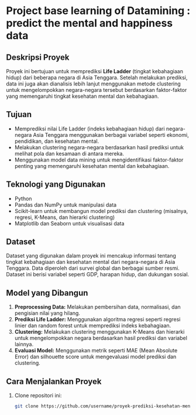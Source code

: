 # Project base learning of Datamining : predict the mental and happiness data

## Deskripsi Proyek
Proyek ini bertujuan untuk memprediksi **Life Ladder** (tingkat kebahagiaan hidup) dari beberapa negara di Asia Tenggara. Setelah melakukan prediksi, data ini juga akan dianalisis lebih lanjut menggunakan metode clustering untuk mengelompokkan negara-negara tersebut berdasarkan faktor-faktor yang memengaruhi tingkat kesehatan mental dan kebahagiaan.

## Tujuan
- Memprediksi nilai Life Ladder (indeks kebahagiaan hidup) dari negara-negara Asia Tenggara menggunakan berbagai variabel seperti ekonomi, pendidikan, dan kesehatan mental.
- Melakukan clustering negara-negara berdasarkan hasil prediksi untuk melihat pola dan kesamaan di antara mereka.
- Menggunakan model data mining untuk mengidentifikasi faktor-faktor penting yang memengaruhi kesehatan mental dan kebahagiaan.

## Teknologi yang Digunakan
- Python
- Pandas dan NumPy untuk manipulasi data
- Scikit-learn untuk membangun model prediksi dan clustering (misalnya, regresi, K-Means, dan hierarki clustering)
- Matplotlib dan Seaborn untuk visualisasi data

## Dataset
Dataset yang digunakan dalam proyek ini mencakup informasi tentang tingkat kebahagiaan dan kesehatan mental dari negara-negara di Asia Tenggara. Data diperoleh dari survei global dan berbagai sumber resmi. Dataset ini berisi variabel seperti GDP, harapan hidup, dan dukungan sosial.

## Model yang Dibangun
1. **Preprocessing Data:** Melakukan pembersihan data, normalisasi, dan pengisian nilai yang hilang.
2. **Prediksi Life Ladder:** Menggunakan algoritma regresi seperti regresi linier dan random forest untuk memprediksi indeks kebahagiaan.
3. **Clustering:** Melakukan clustering menggunakan K-Means dan hierarki untuk mengelompokkan negara berdasarkan hasil prediksi dan variabel lainnya.
4. **Evaluasi Model:** Menggunakan metrik seperti MAE (Mean Absolute Error) dan silhouette score untuk mengevaluasi model prediksi dan clustering.

## Cara Menjalankan Proyek
1. Clone repositori ini:
   ```bash
   git clone https://github.com/username/proyek-prediksi-kesehatan-mental.git
